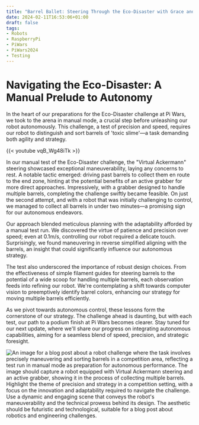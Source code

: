 ```yaml
---
title: "Barrel Ballet: Steering Through the Eco-Disaster with Grace and Grit"
date: 2024-02-11T16:53:06+01:00
draft: false
tags:
- Robots
- RaspberryPi
- PiWars
- PiWars2024
- Testing
---
```


# Navigating the Eco-Disaster: A Manual Prelude to Autonomy

In the heart of our preparations for the Eco-Disaster challenge at Pi Wars, we took to the arena in manual mode, a crucial step before unleashing our robot autonomously. This challenge, a test of precision and speed, requires our robot to distinguish and sort barrels of 'toxic slime'—a task demanding both agility and strategy.

{{< youtube vqB_Wg48iTk >}}

In our manual test of the Eco-Disaster challenge, the "Virtual Ackermann" steering showcased exceptional maneuverability, laying any concerns to rest. A notable tactic emerged: driving past barrels to collect them en route to the end zone, hinting at the potential benefits of an active grabber for more direct approaches. Impressively, with a grabber designed to handle multiple barrels, completing the challenge swiftly became feasible. On just the second attempt, and with a robot that was initially challenging to control, we managed to collect all barrels in under two minutes—a promising sign for our autonomous endeavors.

Our approach blended meticulous planning with the adaptability afforded by a manual test run. We discovered the virtue of patience and precision over speed; even at 0.1m/s, controlling our robot required a delicate touch. Surprisingly, we found maneuvering in reverse simplified aligning with the barrels, an insight that could significantly influence our autonomous strategy.

The test also underscored the importance of robust design choices. From the effectiveness of simple filament guides for steering barrels to the potential of a wide scoop for handling multiple barrels, each observation feeds into refining our robot. We're contemplating a shift towards computer vision to preemptively identify barrel colors, enhancing our strategy for moving multiple barrels efficiently.

As we pivot towards autonomous control, these lessons form the cornerstone of our strategy. The challenge ahead is daunting, but with each test, our path to a podium finish at Pi Wars becomes clearer. Stay tuned for our next update, where we'll share our progress on integrating autonomous capabilities, aiming for a seamless blend of speed, precision, and strategic foresight.

![An image for a blog post about a robot challenge where the task involves precisely maneuvering and sorting barrels in a competition area, reflecting a test run in manual mode as preparation for autonomous performance. The image should capture a robot equipped with Virtual Ackermann steering and an active grabber, showing it in the process of collecting multiple barrels. Highlight the theme of precision and strategy in a competition setting, with a focus on the innovation and adaptability required to navigate the challenge. Use a dynamic and engaging scene that conveys the robot's maneuverability and the technical prowess behind its design. The aesthetic should be futuristic and technological, suitable for a blog post about robotics and engineering challenges.](feature-image.jpg "An image for a blog post about a robot challenge where the task involves precisely maneuvering and and sorting barrels in a competition area, reflecting a test run in manual mode as preparation for autonomous performance. The image should capture a robot equipped with Virtual Ackermann steering and an active grabber, showing it in the process of collecting multiple barrels. Highlight the theme of precision and strategy in a competition setting, with a focus on the innovation and adaptability required to navigate the challenge. Use a dynamic and engaging scene that conveys the robot's maneuverability and the technical prowess behind its design. The aesthetic should be futuristic and technological, suitable for a blog post about robotics and engineering challenges.")
